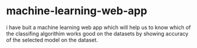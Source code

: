 # machine-learning-web-app

i have buit a machine learning web app which will help us to know which of the classifing algorithim works good on the datasets by showing accuracy of the selected model on the dataset.
